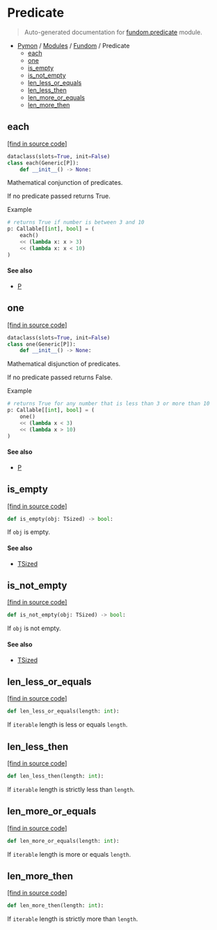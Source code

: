 # Predicate

> Auto-generated documentation for [fundom.predicate](https://github.com/katunilya/pymon/blob/main/fundom/predicate.py) module.

- [Pymon](../README.md#-fundom) / [Modules](../MODULES.md#pymon-modules) / [Fundom](index.md#fundom) / Predicate
    - [each](#each)
    - [one](#one)
    - [is_empty](#is_empty)
    - [is_not_empty](#is_not_empty)
    - [len_less_or_equals](#len_less_or_equals)
    - [len_less_then](#len_less_then)
    - [len_more_or_equals](#len_more_or_equals)
    - [len_more_then](#len_more_then)

## each

[[find in source code]](https://github.com/katunilya/pymon/blob/main/fundom/predicate.py#L44)

```python
dataclass(slots=True, init=False)
class each(Generic[P]):
    def __init__() -> None:
```

Mathematical conjunction of predicates.

If no predicate passed returns True.

Example

```python
# returns True if number is between 3 and 10
p: Callable[[int], bool] = (
    each()
    << (lambda x: x > 3)
    << (lambda x: x < 10)
)
```

#### See also

- [P](#p)

## one

[[find in source code]](https://github.com/katunilya/pymon/blob/main/fundom/predicate.py#L114)

```python
dataclass(slots=True, init=False)
class one(Generic[P]):
    def __init__() -> None:
```

Mathematical disjunction of predicates.

If no predicate passed returns False.

Example

```python
# returns True for any number that is less than 3 or more than 10
p: Callable[[int], bool] = (
    one()
    << (lambda x < 3)
    << (lambda x > 10)
)
```

#### See also

- [P](#p)

## is_empty

[[find in source code]](https://github.com/katunilya/pymon/blob/main/fundom/predicate.py#L189)

```python
def is_empty(obj: TSized) -> bool:
```

If `obj` is empty.

#### See also

- [TSized](#tsized)

## is_not_empty

[[find in source code]](https://github.com/katunilya/pymon/blob/main/fundom/predicate.py#L194)

```python
def is_not_empty(obj: TSized) -> bool:
```

If `obj` is not empty.

#### See also

- [TSized](#tsized)

## len_less_or_equals

[[find in source code]](https://github.com/katunilya/pymon/blob/main/fundom/predicate.py#L168)

```python
def len_less_or_equals(length: int):
```

If `iterable` length is less or equals `length`.

## len_less_then

[[find in source code]](https://github.com/katunilya/pymon/blob/main/fundom/predicate.py#L159)

```python
def len_less_then(length: int):
```

If `iterable` length is strictly less than `length`.

## len_more_or_equals

[[find in source code]](https://github.com/katunilya/pymon/blob/main/fundom/predicate.py#L177)

```python
def len_more_or_equals(length: int):
```

If `iterable` length is more or equals `length`.

## len_more_then

[[find in source code]](https://github.com/katunilya/pymon/blob/main/fundom/predicate.py#L150)

```python
def len_more_then(length: int):
```

If `iterable` length is strictly more than `length`.
